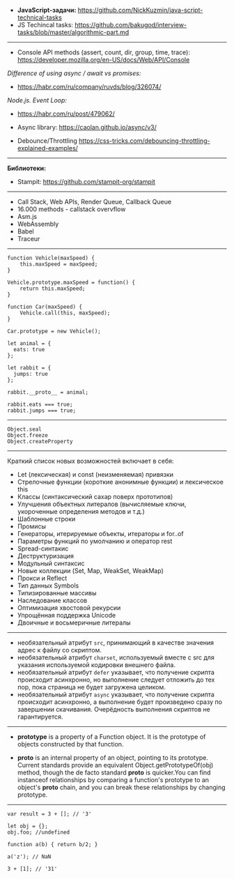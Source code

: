 - **JavaScript-задачи:** https://github.com/NickKuzmin/java-script-technical-tasks
- JS Techincal tasks: https://github.com/bakugod/interview-tasks/blob/master/algorithmic-part.md
---------------------------
- Console API methods (assert, count, dir, group, time, trace):
https://developer.mozilla.org/en-US/docs/Web/API/Console

*Difference of using async / await vs promises:*
- https://habr.com/ru/company/ruvds/blog/326074/

*Node.js. Event Loop:*
- https://habr.com/ru/post/479062/

- Async library: https://caolan.github.io/async/v3/
- Debounce/Throttling https://css-tricks.com/debouncing-throttling-explained-examples/

---------------------------
**Библиотеки:**
- Stampit: https://github.com/stampit-org/stampit
---------------------------
- Call Stack, Web APIs, Render Queue, Callback Queue
- 16.000 methods - callstack overvflow
- Asm.js
- WebAssembly
- Babel 
- Traceur
---------------------------
```
function Vehicle(maxSpeed) {
    this.maxSpeed = maxSpeed;
}

Vehicle.prototype.maxSpeed = function() {
    return this.maxSpeed;
}

function Car(maxSpeed) {
    Vehicle.call(this, maxSpeed);
}

Car.prototype = new Vehicle();
```

```
let animal = {
  eats: true
};

let rabbit = {
  jumps: true
};

rabbit.__proto__ = animal;

rabbit.eats === true;
rabbit.jumps === true;
```
---------------------------
```
Object.seal
Object.freeze
Object.createProperty
```
---------------------------
Краткий список новых возможностей включает в себя:

- Let (лексическая) и const (неизменяемая) привязки
- Стрелочные функции (короткие анонимные функции) и лексическое this
- Классы (синтаксический сахар поверх прототипов)
- Улучшения объектных литералов (вычисляемые ключи, укороченные определения методов и т.д.)
- Шаблонные строки
- Промисы
- Генераторы, итерируемые объекты, итераторы и for..of
- Параметры функций по умолчанию и оператор rest
- Spread-синтакис
- Деструктуризация
- Модульный синтаксис
- Новые коллекции (Set, Map, WeakSet, WeakMap)
- Прокси и Reflect
- Тип данных Symbols
- Типизированные массивы
- Наследование классов
- Оптимизация хвостовой рекурсии
- Упрощённая поддержка Unicode
- Двоичные и восьмеричные литералы
---------------------------
- необязательный атрибут ```src```, принимающий в качестве значения адрес к файлу со скриптом.
- необязательный атрибут ```charset```, используемый вместе с src для указания используемой кодировки внешнего файла.
- необязательный атрибут ```defer``` указывает, что получение скрипта происходит асинхронно, но выполнение следует отложить до тех пор, пока страница не будет загружена целиком.
- необязательный атрибут ```async``` указывает, что получение скрипта происходит асинхронно, а выполнение будет произведено сразу по завершении скачивания. Очерёдность выполнения скриптов не гарантируется.
---------------------------
- **prototype** is a property of a Function object. It is the prototype of objects constructed by that function.

- **__proto__** is an internal property of an object, pointing to its prototype. Current standards provide an equivalent Object.getPrototypeOf(obj) method, though the de facto standard __proto__ is quicker.You can find instanceof relationships by comparing a function's prototype to an object's __proto__ chain, and you can break these relationships by changing prototype.
---------------------------
```
var result = 3 + []; // '3'
```

```
let obj = {};
obj.foo; //undefined
```

```
function a(b) { return b/2; }

a('z'); // NaN
```

```
3 + [1]; // '31'
```
